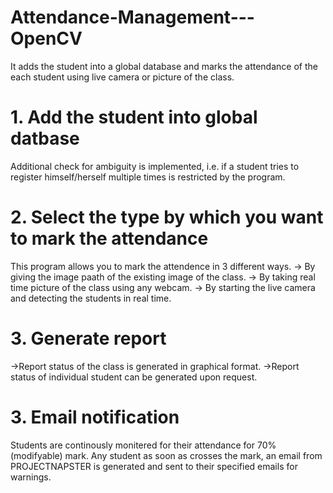 # Attendance-Management---OpenCV
It adds the student into a global database and marks the attendance of the each student using live camera or picture of the class.

# 1. Add the student into global datbase

Additional check for ambiguity is implemented, i.e. if a student tries to register himself/herself multiple times is restricted by the program.

# 2. Select the type by which you want to mark the attendance

This program allows you to mark the attendence in 3 different ways.
-> By giving the image paath of the existing image of the class.
-> By taking real time picture of the class using any webcam.
-> By starting the live camera and detecting the students in real time.

# 3. Generate report

->Report status of the class is generated in graphical format.
->Report status of individual student can be generated upon request.

# 3. Email notification

Students are continously monitered for their attendance for 70%(modifyable) mark. Any student as soon as crosses the mark, an email from PROJECTNAPSTER is generated and sent to their specified emails for warnings.


